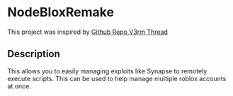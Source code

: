 # NodeBloxRemake
This project was inspired by [Github Repo](https://github.com/TheCrazyInsanity/nodeblox),[V3rm Thread](https://v3rmillion.net/showthread.php?tid=1158673)

## Description
This allows you to easily managing exploits like Synapse to remotely execute scripts. This can be used to help manage multiple roblox accounts at once.